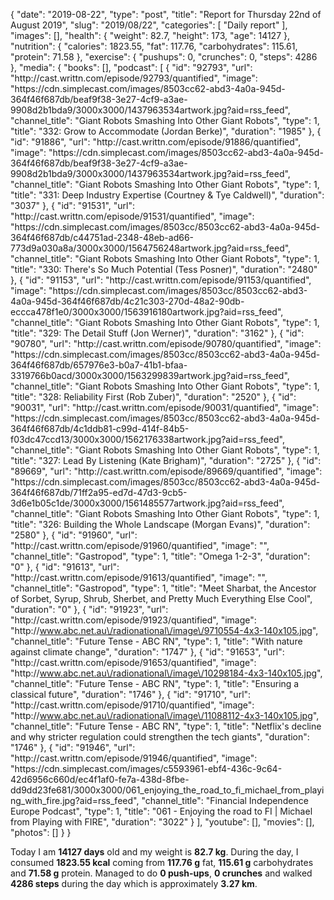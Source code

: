 {
    "date": "2019-08-22",
    "type": "post",
    "title": "Report for Thursday 22nd of August 2019",
    "slug": "2019\/08\/22",
    "categories": [
        "Daily report"
    ],
    "images": [],
    "health": {
        "weight": 82.7,
        "height": 173,
        "age": 14127
    },
    "nutrition": {
        "calories": 1823.55,
        "fat": 117.76,
        "carbohydrates": 115.61,
        "protein": 71.58
    },
    "exercise": {
        "pushups": 0,
        "crunches": 0,
        "steps": 4286
    },
    "media": {
        "books": [],
        "podcast": [
            {
                "id": "92793",
                "url": "http:\/\/cast.writtn.com\/episode\/92793\/quantified",
                "image": "https:\/\/cdn.simplecast.com\/images\/8503cc62-abd3-4a0a-945d-364f46f687db\/beaf9f38-3e27-4cf9-a3ae-9908d2b1bda9\/3000x3000\/1437963534artwork.jpg?aid=rss_feed",
                "channel_title": "Giant Robots Smashing Into Other Giant Robots",
                "type": 1,
                "title": "332: Grow to Accommodate (Jordan Berke)",
                "duration": "1985"
            },
            {
                "id": "91886",
                "url": "http:\/\/cast.writtn.com\/episode\/91886\/quantified",
                "image": "https:\/\/cdn.simplecast.com\/images\/8503cc62-abd3-4a0a-945d-364f46f687db\/beaf9f38-3e27-4cf9-a3ae-9908d2b1bda9\/3000x3000\/1437963534artwork.jpg?aid=rss_feed",
                "channel_title": "Giant Robots Smashing Into Other Giant Robots",
                "type": 1,
                "title": "331: Deep Industry Expertise (Courtney & Tye Caldwell)",
                "duration": "3037"
            },
            {
                "id": "91531",
                "url": "http:\/\/cast.writtn.com\/episode\/91531\/quantified",
                "image": "https:\/\/cdn.simplecast.com\/images\/8503cc\/8503cc62-abd3-4a0a-945d-364f46f687db\/c44751ad-2348-48eb-ad66-773d9a030a8a\/3000x3000\/1564756248artwork.jpg?aid=rss_feed",
                "channel_title": "Giant Robots Smashing Into Other Giant Robots",
                "type": 1,
                "title": "330: There's So Much Potential (Tess Posner)",
                "duration": "2480"
            },
            {
                "id": "91153",
                "url": "http:\/\/cast.writtn.com\/episode\/91153\/quantified",
                "image": "https:\/\/cdn.simplecast.com\/images\/8503cc\/8503cc62-abd3-4a0a-945d-364f46f687db\/4c21c303-270d-48a2-90db-eccca478f1e0\/3000x3000\/1563916180artwork.jpg?aid=rss_feed",
                "channel_title": "Giant Robots Smashing Into Other Giant Robots",
                "type": 1,
                "title": "329: The Detail Stuff (Jon Werner)",
                "duration": "3162"
            },
            {
                "id": "90780",
                "url": "http:\/\/cast.writtn.com\/episode\/90780\/quantified",
                "image": "https:\/\/cdn.simplecast.com\/images\/8503cc\/8503cc62-abd3-4a0a-945d-364f46f687db\/657976e3-b0a7-41b1-bfaa-3319766b0acd\/3000x3000\/1563299839artwork.jpg?aid=rss_feed",
                "channel_title": "Giant Robots Smashing Into Other Giant Robots",
                "type": 1,
                "title": "328: Reliability First (Rob Zuber)",
                "duration": "2520"
            },
            {
                "id": "90031",
                "url": "http:\/\/cast.writtn.com\/episode\/90031\/quantified",
                "image": "https:\/\/cdn.simplecast.com\/images\/8503cc\/8503cc62-abd3-4a0a-945d-364f46f687db\/4c1ddb81-c99d-414f-84b5-f03dc47ccd13\/3000x3000\/1562176338artwork.jpg?aid=rss_feed",
                "channel_title": "Giant Robots Smashing Into Other Giant Robots",
                "type": 1,
                "title": "327: Lead By Listening (Kate Brigham)",
                "duration": "2725"
            },
            {
                "id": "89669",
                "url": "http:\/\/cast.writtn.com\/episode\/89669\/quantified",
                "image": "https:\/\/cdn.simplecast.com\/images\/8503cc\/8503cc62-abd3-4a0a-945d-364f46f687db\/71ff2a95-ed7d-47d3-9cb5-3d6e1b05c1de\/3000x3000\/1561485577artwork.jpg?aid=rss_feed",
                "channel_title": "Giant Robots Smashing Into Other Giant Robots",
                "type": 1,
                "title": "326: Building the Whole Landscape (Morgan Evans)",
                "duration": "2580"
            },
            {
                "id": "91960",
                "url": "http:\/\/cast.writtn.com\/episode\/91960\/quantified",
                "image": "",
                "channel_title": "Gastropod",
                "type": 1,
                "title": "Omega 1-2-3",
                "duration": "0"
            },
            {
                "id": "91613",
                "url": "http:\/\/cast.writtn.com\/episode\/91613\/quantified",
                "image": "",
                "channel_title": "Gastropod",
                "type": 1,
                "title": "Meet Sharbat, the Ancestor of Sorbet, Syrup, Shrub, Sherbet, and Pretty Much Everything Else Cool",
                "duration": "0"
            },
            {
                "id": "91923",
                "url": "http:\/\/cast.writtn.com\/episode\/91923\/quantified",
                "image": "http:\/\/www.abc.net.au\/radionational\/image\/9710554-4x3-140x105.jpg",
                "channel_title": "Future Tense - ABC RN",
                "type": 1,
                "title": "With nature against climate change",
                "duration": "1747"
            },
            {
                "id": "91653",
                "url": "http:\/\/cast.writtn.com\/episode\/91653\/quantified",
                "image": "http:\/\/www.abc.net.au\/radionational\/image\/10298184-4x3-140x105.jpg",
                "channel_title": "Future Tense - ABC RN",
                "type": 1,
                "title": "Ensuring a classical future",
                "duration": "1746"
            },
            {
                "id": "91710",
                "url": "http:\/\/cast.writtn.com\/episode\/91710\/quantified",
                "image": "http:\/\/www.abc.net.au\/radionational\/image\/11088112-4x3-140x105.jpg",
                "channel_title": "Future Tense - ABC RN",
                "type": 1,
                "title": "Netflix's decline and why stricter regulation could strengthen the tech giants",
                "duration": "1746"
            },
            {
                "id": "91946",
                "url": "http:\/\/cast.writtn.com\/episode\/91946\/quantified",
                "image": "https:\/\/cdn.simplecast.com\/images\/c5593961-ebf4-436c-9c64-42d6956c660d\/ec4f1af0-fe7a-438d-8fbe-dd9dd23fe681\/3000x3000\/061_enjoying_the_road_to_fi_michael_from_playing_with_fire.jpg?aid=rss_feed",
                "channel_title": "Financial Independence Europe Podcast",
                "type": 1,
                "title": "061 - Enjoying the road to FI | Michael from Playing with FIRE",
                "duration": "3022"
            }
        ],
        "youtube": [],
        "movies": [],
        "photos": []
    }
}

Today I am <strong>14127 days</strong> old and my weight is <strong>82.7 kg</strong>. During the day, I consumed <strong>1823.55 kcal</strong> coming from <strong>117.76 g</strong> fat, <strong>115.61 g</strong> carbohydrates and <strong>71.58 g</strong> protein. Managed to do <strong>0 push-ups</strong>, <strong>0 crunches</strong> and walked <strong>4286 steps</strong> during the day which is approximately <strong>3.27 km</strong>.